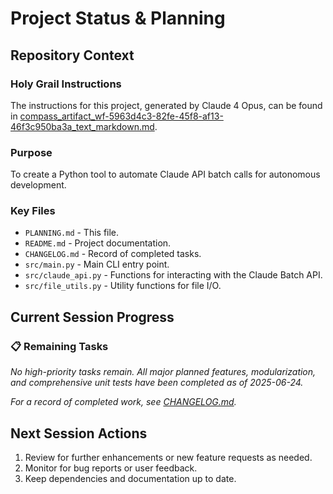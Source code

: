 # Project Status & Planning

## Repository Context

### Holy Grail Instructions

The instructions for this project, generated by Claude 4 Opus, can be found in [compass_artifact_wf-5963d4c3-82fe-45f8-af13-46f3c950ba3a_text_markdown.md](compass_artifact_wf-5963d4c3-82fe-45f8-af13-46f3c950ba3a_text_markdown.md).

### Purpose

To create a Python tool to automate Claude API batch calls for autonomous development.

### Key Files

- `PLANNING.md` - This file.
- `README.md` - Project documentation.
- `CHANGELOG.md` - Record of completed tasks.
- `src/main.py` - Main CLI entry point.
- `src/claude_api.py` - Functions for interacting with the Claude Batch API.
- `src/file_utils.py` - Utility functions for file I/O.

## Current Session Progress

### 📋 Remaining Tasks

*No high-priority tasks remain. All major planned features, modularization,
and comprehensive unit tests have been completed as of 2025-06-24.*

*For a record of completed work, see [CHANGELOG.md](CHANGELOG.md).*

## Next Session Actions

1. Review for further enhancements or new feature requests as needed.
2. Monitor for bug reports or user feedback.
3. Keep dependencies and documentation up to date.
